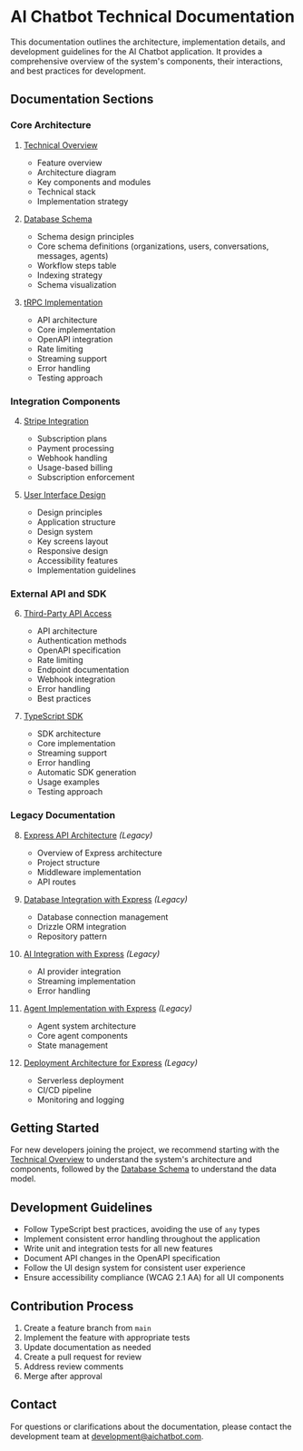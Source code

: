 # AI Chatbot Technical Documentation

This documentation outlines the architecture, implementation details, and development guidelines for the AI Chatbot application. It provides a comprehensive overview of the system's components, their interactions, and best practices for development.

## Documentation Sections

### Core Architecture

1. [Technical Overview](./01-technical-overview.md)

   - Feature overview
   - Architecture diagram
   - Key components and modules
   - Technical stack
   - Implementation strategy

2. [Database Schema](./02-database-schema.md)

   - Schema design principles
   - Core schema definitions (organizations, users, conversations, messages, agents)
   - Workflow steps table
   - Indexing strategy
   - Schema visualization

3. [tRPC Implementation](./07-trpc-implementation.md)
   - API architecture
   - Core implementation
   - OpenAPI integration
   - Rate limiting
   - Streaming support
   - Error handling
   - Testing approach

### Integration Components

4. [Stripe Integration](./03-stripe-integration.md)

   - Subscription plans
   - Payment processing
   - Webhook handling
   - Usage-based billing
   - Subscription enforcement

5. [User Interface Design](./04-user-interface-design.md)
   - Design principles
   - Application structure
   - Design system
   - Key screens layout
   - Responsive design
   - Accessibility features
   - Implementation guidelines

### External API and SDK

6. [Third-Party API Access](./05-third-party-api-access.md)

   - API architecture
   - Authentication methods
   - OpenAPI specification
   - Rate limiting
   - Endpoint documentation
   - Webhook integration
   - Error handling
   - Best practices

7. [TypeScript SDK](./06-typescript-sdk.md)
   - SDK architecture
   - Core implementation
   - Streaming support
   - Error handling
   - Automatic SDK generation
   - Usage examples
   - Testing approach

### Legacy Documentation

8. [Express API Architecture](./01-express-api-architecture.md) _(Legacy)_

   - Overview of Express architecture
   - Project structure
   - Middleware implementation
   - API routes

9. [Database Integration with Express](./02-database-integration.md) _(Legacy)_

   - Database connection management
   - Drizzle ORM integration
   - Repository pattern

10. [AI Integration with Express](./03-ai-integration.md) _(Legacy)_

    - AI provider integration
    - Streaming implementation
    - Error handling

11. [Agent Implementation with Express](./04-agent-implementation.md) _(Legacy)_

    - Agent system architecture
    - Core agent components
    - State management

12. [Deployment Architecture for Express](./05-deployment-architecture.md) _(Legacy)_
    - Serverless deployment
    - CI/CD pipeline
    - Monitoring and logging

## Getting Started

For new developers joining the project, we recommend starting with the [Technical Overview](./01-technical-overview.md) to understand the system's architecture and components, followed by the [Database Schema](./02-database-schema.md) to understand the data model.

## Development Guidelines

- Follow TypeScript best practices, avoiding the use of `any` types
- Implement consistent error handling throughout the application
- Write unit and integration tests for all new features
- Document API changes in the OpenAPI specification
- Follow the UI design system for consistent user experience
- Ensure accessibility compliance (WCAG 2.1 AA) for all UI components

## Contribution Process

1. Create a feature branch from `main`
2. Implement the feature with appropriate tests
3. Update documentation as needed
4. Create a pull request for review
5. Address review comments
6. Merge after approval

## Contact

For questions or clarifications about the documentation, please contact the development team at development@aichatbot.com.
